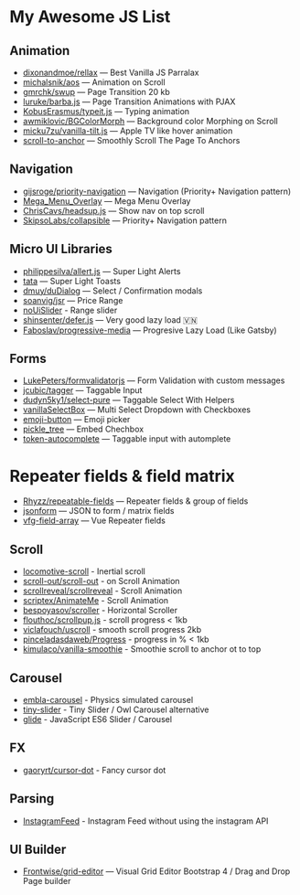 # My Awesome JS List

## Animation

* [dixonandmoe/rellax](https://github.com/dixonandmoe/rellax) — Best Vanilla JS Parralax
* [michalsnik/aos](https://github.com/michalsnik/aos) — Animation on Scroll
* [gmrchk/swup](https://github.com/gmrchk/swup) — Page Transition 20 kb
* [luruke/barba.js](https://github.com/luruke/barba.js) — Page Transition Animations with PJAX
* [KobusErasmus/typeit.js](https://github.com/KobusErasmus/typeit.js) — Typing animation
* [awmiklovic/BGColorMorph](https://github.com/awmiklovic/BGColorMorph/) — Background color Morphing on Scroll
* [micku7zu/vanilla-tilt.js](https://github.com/micku7zu/vanilla-tilt.js/) — Apple TV like hover animation
* [scroll-to-anchor](https://github.com/LukeCarlThompson/scroll-to-anchor/) — Smoothly Scroll The Page To Anchors

## Navigation

* [gijsroge/priority-navigation](https://github.com/gijsroge/priority-navigation) — Navigation (Priority+ Navigation pattern)
* [Mega_Menu_Overlay](https://github.com/karanikolas/Mega_Menu_Overlay) — Mega Menu Overlay
* [ChrisCavs/headsup.js](https://github.com/ChrisCavs/headsup.js) — Show nav on top scroll
* [SkipsoLabs/collapsible](https://github.com/SkipsoLabs/collapsible/) — Priority+ Navigation pattern

## Micro UI Libraries

* [philippesilva/allert.js](https://github.com/philippesilva/allert.js) — Super Light Alerts
* [tata](https://github.com/xrr2016/tata/) — Super Light Toasts
* [dmuy/duDialog](https://github.com/dmuy/duDialog) — Select / Confirmation modals
* [soanvig/jsr](https://github.com/soanvig/jsr) — Price Range
* [noUiSlider](https://github.com/leongersen/noUiSlider) - Range slider
* [shinsenter/defer.js](https://github.com/shinsenter/defer.js) — Very good lazy load 🇻🇳
* [Faboslav/progressive-media](https://github.com/Faboslav/progressive-media/) — Progresive Lazy Load (Like Gatsby)

## Forms

* [LukePeters/formvalidatorjs](https://github.com/LukePeters/formvalidatorjs/) — Form Validation with custom messages
* [jcubic/tagger](https://github.com/jcubic/tagger/) — Taggable Input
* [dudyn5ky1/select-pure](https://github.com/dudyn5ky1/select-pure) — Taggable Select With Helpers
* [vanillaSelectBox](https://github.com/PhilippeMarcMeyer/vanillaSelectBox) — Multi Select Dropdown with Checkboxes
* [emoji-button](https://github.com/joeattardi/emoji-button/) — Emoji picker
* [pickle_tree](https://github.com/freakazoid41/pickle_tree/) — Embed Chechbox
* [token-autocomplete](https://github.com/sabieber/token-autocomplete/) — Taggable input with automplete

# Repeater fields & field matrix

* [Rhyzz/repeatable-fields](https://github.com/Rhyzz/repeatable-fields) — Repeater fields & group of fields
* [jsonform](https://github.com/jsonform/jsonform) — JSON to form / matrix fields
* [vfg-field-array](https://github.com/gwenaelp/vfg-field-array) — Vue Repeater fields

## Scroll

* [locomotive-scroll](https://github.com/locomotivemtl/locomotive-scroll) - Inertial scroll
* [scroll-out/scroll-out](https://github.com/scroll-out/scroll-out) - on Scroll Animation
* [scrollreveal/scrollreveal](https://github.com/scrollreveal/scrollreveal) - Scroll Animation
* [scriptex/AnimateMe](https://github.com/scriptex/AnimateMe/) - Scroll Animation
* [bespoyasov/scroller](https://github.com/bespoyasov/scroller) - Horizontal Scroller
* [flouthoc/scrollpup.js](https://github.com/flouthoc/scrollpup.js/) - scroll progress < 1kb
* [viclafouch/uscroll](https://github.com/viclafouch/uscroll/) - smooth scroll progress 2kb
* [pinceladasdaweb/Progress](https://github.com/pinceladasdaweb/Progress/) - progress in % < 1kb
* [kimulaco/vanilla-smoothie](https://github.com/kimulaco/vanilla-smoothie) - Smoothie scroll to anchor ot to top

## Carousel

* [embla-carousel](https://github.com/davidcetinkaya/embla-carousel) - Physics simulated carousel
* [tiny-slider](https://github.com/ganlanyuan/tiny-slider) - Tiny Slider / Owl Carousel alternative
* [glide](https://github.com/glidejs/glide) - JavaScript ES6 Slider / Carousel

## FX

* [gaoryrt/cursor-dot](https://github.com/gaoryrt/cursor-dot/) - Fancy cursor dot

## Parsing 

* [InstagramFeed](https://github.com/jsanahuja/InstagramFeed) - Instagram Feed without using the instagram API

## UI Builder

* [Frontwise/grid-editor](https://github.com/Frontwise/grid-editor) — Visual Grid Editor Bootstrap 4 / Drag and Drop Page builder
